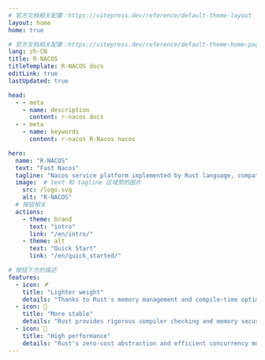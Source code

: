 ```yaml
---
# 官方文档相关配置：https://vitepress.dev/reference/default-theme-layout
layout: home
home: true

# 官方文档相关配置：https://vitepress.dev/reference/default-theme-home-page
lang: zh-CN
title: R-NACOS
titleTemplate: R-NACOS docs
editLink: true
lastUpdated: true

head:
  - - meta
    - name: description
      content: r-nacos docs
  - - meta
    - name: keywords
      content: r-nacos R-Nacos nacos

hero:
  name: "R-NACOS"
  text: "Fast Nacos"
  tagline: "Nacos service platform implemented by Rust language, compatible with Nacos(Java)"
  image:  # text 和 tagline 区域旁的图片
    src: /logo.svg
    alt: "R-NACOS"  
  # 按钮相关
  actions:
    - theme: brand
      text: "intro"
      link: "/en/intro/"  
    - theme: alt
      text: "Quick Start"
      link: "/en/quick_started/"

# 按钮下方的描述
features:
  - icon: 🪶
    title: "Lighter weight"
    details: "Thanks to Rust's memory management and compile-time optimization, R-Nacos runs with fewer resources and smaller binaries, making it ideal for resource-constrained environments."
  - icon: 🧱
    title: "More stable"
    details: "Rust provides rigorous compiler checking and memory security, avoiding common problems such as null Pointers, data races, and so on, thereby improving system stability and reliability."
  - icon: 🚀
    title: "High performance"
    details: "Rust's zero-cost abstraction and efficient concurrency model enable R-Nacos to deliver higher performance when handling large volumes of requests, and to respond and process tasks such as service registration, discovery, and more quickly."  
---
```


<confetti />
<HomeUnderline />

